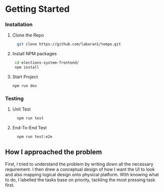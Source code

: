 


# Getting Started

### Installation

1.  Clone the Repo
    ```sh
      git clone https://github.com/labaran1/tempo.git
    ```
2.  Install NPM packages
    ```sh
     cd elections-system-frontend/
     npm install
    ```
3.  Start Project
    ```sh
    npm run dev
    ```
### Testing 
1.  Unit Test
    ```sh
      npm run test
    ```
2.  End-To-End Test
    ```sh
      npm run test:e2e
    ```

## How I approached the problem
<p>
First, I tried to understand the problem by writing down all the necessary requirement. I then drew a conceptual design of how  I want the UI to look and also mapping logical design onto physical platform. With knowing what to do, I labelled the tasks base on priority, tackling the most pressing task first.
<p>
